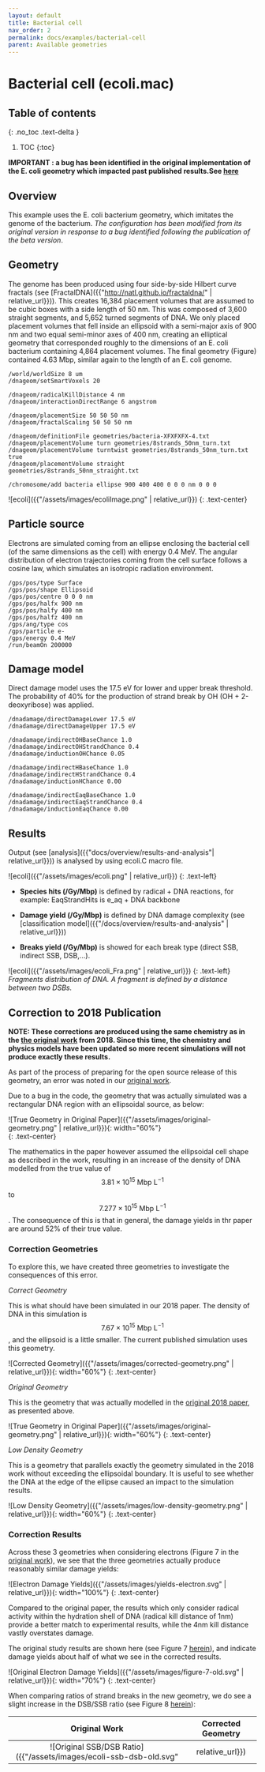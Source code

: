 ```yaml
---
layout: default
title: Bacterial cell
nav_order: 2
permalink: docs/examples/bacterial-cell
parent: Available geometries
---
```

<!-- Need to import MathJax for this post -->
<script src="https://polyfill.io/v3/polyfill.min.js?features=es6"></script>
<script id="MathJax-script" async src="https://cdn.jsdelivr.net/npm/mathjax@3/es5/tex-mml-chtml.js"></script>
<!-- END MathJax Import -->

# Bacterial cell (ecoli.mac)

## Table of contents
{: .no_toc .text-delta }

1. TOC
{:toc}

**IMPORTANT : a bug has been identified in the original implementation of the E. coli geometry which impacted past published results.See [here](#correction-to-2018-publication)**

## Overview
This example uses the E. coli bacterium geometry, which imitates the genome of the bacterium. _The configuration has been modified from its original version in response to a bug identified following the publication of the beta version_.

## Geometry
The genome has been produced using four side-by-side Hilbert curve fractals (see [FractalDNA]({{"http://natl.github.io/fractaldna/" | relative_url}})). This creates 16,384 placement volumes that are assumed to be cubic boxes with a side length of 50 nm. This was composed of 3,600 straight segments, and 5,652 turned segments of DNA. We only placed placement volumes that fell inside an ellipsoid with a semi-major axis of 900 nm and two equal semi-minor axes of 400 nm, creating an elliptical geometry that corresponded roughly to the dimensions of an E. coli bacterium containing 4,864 placement volumes. The final geometry (Figure) contained 4.63 Mbp, similar again to the length of an E. coli genome. 


```
/world/worldSize 8 um
/dnageom/setSmartVoxels 20

/dnageom/radicalKillDistance 4 nm
/dnageom/interactionDirectRange 6 angstrom

/dnageom/placementSize 50 50 50 nm
/dnageom/fractalScaling 50 50 50 nm

/dnageom/definitionFile geometries/bacteria-XFXFXFX-4.txt
/dnageom/placementVolume turn geometries/8strands_50nm_turn.txt
/dnageom/placementVolume turntwist geometries/8strands_50nm_turn.txt true
/dnageom/placementVolume straight geometries/8strands_50nm_straight.txt

/chromosome/add bacteria ellipse 900 400 400 0 0 0 nm 0 0 0
```

![ecoli]({{"/assets/images/ecoliImage.png" | relative_url}})
{: .text-center}

## Particle source
Electrons are simulated coming from an ellipse enclosing the bacterial cell (of the same dimensions as the cell) with energy 0.4 MeV. The angular distribution of electron trajectories coming from the cell surface follows a cosine law, which simulates an isotropic radiation environment.
```
/gps/pos/type Surface
/gps/pos/shape Ellipsoid
/gps/pos/centre 0 0 0 nm
/gps/pos/halfx 900 nm
/gps/pos/halfy 400 nm
/gps/pos/halfz 400 nm
/gps/ang/type cos
/gps/particle e-
/gps/energy 0.4 MeV
/run/beamOn 200000
```
## Damage model
Direct damage model uses the 17.5 eV for lower and upper break threshold. The probability of 40% for the production of strand break by OH (OH + 2-deoxyribose) was applied.
```
/dnadamage/directDamageLower 17.5 eV
/dnadamage/directDamageUpper 17.5 eV

/dnadamage/indirectOHBaseChance 1.0
/dnadamage/indirectOHStrandChance 0.4
/dnadamage/inductionOHChance 0.05

/dnadamage/indirectHBaseChance 1.0
/dnadamage/indirectHStrandChance 0.4
/dnadamage/inductionHChance 0.00

/dnadamage/indirectEaqBaseChance 1.0
/dnadamage/indirectEaqStrandChance 0.4
/dnadamage/inductionEaqChance 0.00
```

## Results
Output (see [analysis]({{"docs/overview/results-and-analysis"| relative_url}})) is analysed by using ecoli.C macro file. 

![ecoli]({{"/assets/images/ecoli.png" | relative_url}})
{: .text-left}

- **Species hits (/Gy/Mbp)** is defined by radical + DNA reactions,
for example: EaqStrandHits is e_aq + DNA backbone


- **Damage yield (/Gy/Mbp)** is defined by DNA damage complexity (see [classification model]({{"/docs/overview/results-and-analysis" | relative_url}}))


- **Breaks yield (/Gy/Mbp)** is showed for each break type (direct SSB, indirect SSB, DSB,...).

![ecoli]({{"/assets/images/ecoli_Fra.png" | relative_url}})
{: .text-left}
*Fragments distribution of DNA. A fragment is defined by a distance between two DSBs.*


## Correction to 2018 Publication

**NOTE: These corrections are produced using the same chemistry as in the
[the original work](https://doi.org/10.1016/j.ejmp.2017.12.008) from 2018.
Since this time, the chemistry and physics models have been updated so more recent simulations
will not produce exactly these results.**

As part of the process of preparing for the open source release of this geometry, 
an error was noted in our [original work](https://doi.org/10.1016/j.ejmp.2017.12.008).

Due to a bug in the code, the geometry that was actually simulated was a rectangular
DNA region with an ellipsoidal source, as below:

![True Geometry in Original Paper]({{"/assets/images/original-geometry.png" | relative_url}}){: width="60%"}\
{: .text-center}

The mathematics in the paper however assumed the ellipsoidal cell shape as described in
the work, resulting in an increase of the density of DNA modelled from the true value
of $$3.81\times 10^{15}\ \text{Mbp}\ \text{L}^{-1}$$ to 
$$7.277\times 10^{15}\ \text{Mbp}\ \text{L}^{-1}$$. The consequence of this 
is that in general, the damage yields in thr paper are around 52% of their true
value.

### Correction Geometries

To explore this, we have created three geometries to investigate the consequences of this error.

_Correct Geometry_

This is what should have been simulated in our 2018 paper. The density of DNA in this
simulation is $$7.67\times 10^{15}\ \text{Mbp}\ \text{L}^{-1}$$, and the ellipsoid
is a little smaller. The current published simulation uses this geometry.

![Corrected Geometry]({{"/assets/images/corrected-geometry.png" | relative_url}}){: width="60%"}
{: .text-center}

_Original Geometry_

This is the geometry that was actually modelled in the [original 2018 paper](https://doi.org/10.1016/j.ejmp.2017.12.008), as presented above.

![True Geometry in Original Paper]({{"/assets/images/original-geometry.png" | relative_url}}){: width="60%"}
{: .text-center}

_Low Density Geometry_

This is a geometry that parallels exactly the geometry simulated in the 2018 work without 
exceeding the ellipsoidal boundary. It is useful to see whether the DNA at the edge 
of the ellipse caused an impact to the simulation results.

![Low Density Geometry]({{"/assets/images/low-density-geometry.png" | relative_url}}){: width="60%"}
{: .text-center}

### Correction Results

Across these 3 geometries when considering electrons
(Figure 7 in the [original work](https://doi.org/10.1016/j.ejmp.2017.12.008)), we see that the three geometries
actually produce reasonably similar damage yields:

![Electron Damage Yields]({{"/assets/images/yields-electron.svg" | relative_url}}){: width="100%"}
{: .text-center}

Compared to the original paper, the results which only consider radical activity within the hydration
shell of DNA (radical kill distance of 1nm) provide a better match to experimental results,
while the 4nm kill distance vastly overstates damage.

The original study results are shown here 
(see Figure 7 [herein](https://doi.org/10.1016/j.ejmp.2017.12.008)),
and indicate damage yields about half of what we see in the
corrected results.

![Original Electron Damage Yields]({{"/assets/images/figure-7-old.svg" | relative_url}}){: width="70%"}
{: .text-center}

When comparing ratios of strand breaks in the new geometry, we do see a slight increase
in the DSB/SSB ratio (see Figure 8 [herein](https://doi.org/10.1016/j.ejmp.2017.12.008)):

|  Original Work  |  Corrected Geometry  |
|:---------------:|:--------------------:|
| ![Original SSB/DSB Ratio]({{"/assets/images/ecoli-ssb-dsb-old.svg" | relative_url}}) | ![Updated SSB/DSB Ratio]({{"/assets/images/ecoli-ssb-dsb-new.svg" | relative_url}}) |


